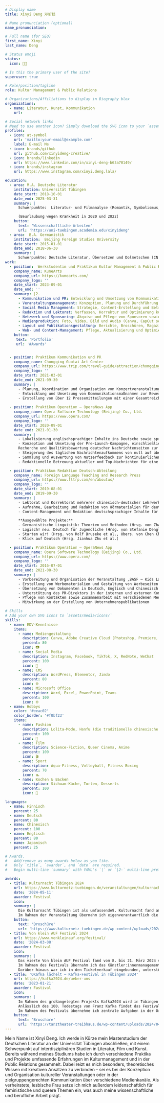 ```yaml
---
# Display name
title: Xinyi Deng 邓昕懿

# Name pronunciation (optional)
name_pronunciation: 

# Full name (for SEO)
first_name: Xinyi
last_name: Deng

# Status emoji
status:
  icon: 🏳‍🌈

# Is this the primary user of the site?
superuser: true

# Role/position/tagline
role: Kultur Management & Public Relations

# Organizations/Affiliations to display in Biography blox
organizations:
  - name: Literatur, Kunst, Kommunikation
    url: 

# Social network links
# Need to use another icon? Simply download the SVG icon to your `assets/media/icons/` folder.
profiles:
  - icon: at-symbol
    url: 'mailto:your-email@example.com'
    label: E-mail Me
  - icon: brands/github
    url: github.com/xinyideng-creative/
  - icon: brands/linkedin
    url: https://www.linkedin.com/in/xinyi-deng-b63a70149/
  - icon: brands/instagram
    url: https://www.instagram.com/xinyi.deng.lala/

education:
  - area: M.A. Deutsche Literatur
    institution: Universität Tübingen
    date_start: 2018-10-01
    date_end: 2025-03-31
    summary: |
      Schwerpunkte:  Literatur- und Filmanalyse (Romantik, Symbolismus, Expressionismus, Popkultur, Unzuverlässiges Erzählen, Tragikomödie, Raum- und Zeittheorie, Psychopathographien), Erzähltheorie, Gender Studies, Kunstgeschichte

      (Beurlaubung wegen Krankheit in 2020 und 2022)
    button:
      text: 'Wissenschaftliche Arbeiten'
      url: 'https://uni-tuebingen.academia.edu/xinyideng'
  - area:  B.A. Germanistik
    institution:  Beijing Foreign Studies University
    date_start: 2015-01-01
    date_end: 2018-06-30
    summary: |
      Schwerpunkte: Deutsche Literatur, Übersetzen und Dolmetschen (CN DE-EN), Linguistik, Interkulturelle Kommunikation, Deutsch-chinesische Wirtschaft und Diplomatie, Finnisch
work:
  - position:  Werkstudentin und Praktikum Kultur Management & Public Relations
    company_name: KuneArts
    company_url: https://kunearts.com/
    company_logo: ''
    date_start: 2023-09-01
    date_end: ''
    summary: |2-
      - Kommunikation und PR: Entwicklung und Umsetzung von Kommunikationsstrategien, Medien- und Pressearbeit, Kampagnenplanung
      - Veranstaltungsmanagement: Konzeption, Planung und Durchführung von Festivals, Ausstellungen und Kulturprojekten inkl. Logistik, Ablaufkoordination, Personalplanung, Gästebetreuung sowie Dokumentation und Nachbereitung
      - Social Media Management: Strategie, Content-Erstellung und Betreuung (Instagram, Facebook, TikTok, X)
      - Redaktion und Lektorat: Verfassen, Korrektur und Optimierung kunsthistorischer und PR-Texte
      - Netzwerk und Sponsoring: Akquise und Pflege von Sponsoren sowie Kooperationspartnern
      - Medienproduktion: Foto, Video, Bild und Audio (Canva, CapCut sowie Adobe Creative Cloud inkl. Photoshop, Premiere, Audition)
      - Layout und Publikationsgestaltung: Berichte, Broschüren, Magazine und Bücher (Canva, InDesign)
      - Web- und Content-Management: Pflege, Aktualisierung und Optimierung von Websites (WordPress, Elementor, Jimdo)
    button:
     text: 'Portfolio'
     url: '#Awards'


  - position: Praktikum Kommunikation und PR
    company_name: Chongqing Guotai Art Center
    company_url: https://www.trip.com/travel-guide/attraction/chongqing/chongqing-guotai-art-center-15053344/
    company_logo: ''
    date_start: 2021-03-01
    date_end: 2021-09-30
    summary: |
      - Planung, Koordination und Organisation von Konzertveranstaltungen für das Blechbläser- und Holzbläserquintett Chongqing in der Musiksaison 2020/2021 – mit durchgehend ausverkauften Aufführungen
      - Entwicklung und Umsetzung von Kommunikationsmaßnahmen zur Bewerbung von Musik-, Theater- und Tanzveranstaltungen, einschließlich Pressearbeit und Social Media
      - Erstellung von über 12 Pressemitteilungen mit einer Gesamtreichweite von mehr als 30.000 Aufrufen sowie Betreuung von rund 100 Social-Media-Posts und Kurzvideos
  
  - position: Praktikum Operation – OperaNews App
    company_name: Opera Software Technology (Beijing) Co., Ltd.
    company_url: https://www.opera.com/
    company_logo: ''
    date_start: 2020-09-01
    date_end: 2021-01-30
    summary: |
      - Lokalisierung englischsprachiger Inhalte ins Deutsche sowie sprachliche und inhaltliche Anpassung für den deutschsprachigen Markt
      - Konzeption und Umsetzung der Pre-Launch-Kampagne, einschließlich Marktanalyse und Content-Strategie
      Recherche und Qualitätsbewertung deutscher Nachrichtenseiten zur Optimierung der Inhalte und Verbesserung der Modellleistung im Bereich maschinelles Lernen in enger Zusammenarbeit mit den Ingenieurteams
      - Steigerung des täglichen Nachrichtenaufkommens von null auf über 40.000 Artikel durch gezielte inhaltliche und technische Optimierungen
      - Sammlung und Auswertung von Nutzerfeedback zur kontinuierlichen Verbesserung der Hauptfunktion „Lokale Nachrichten“
      - Redaktionelle Betreuung aktueller und Top-Nachrichten für eine optimale Nutzererfahrung

  - position: Praktikum Redaktion Deutsch-Abteilung
    company_name: Foreign Language Teaching and Research Press
    company_url: https://www.fltrp.com/en/aboutus/
    company_logo: ''
    date_start: 2019-08-01
    date_end: 2019-09-30
    summary: |
      - Lektorat und Korrektorat mehrerer chinesisch-deutscher Lehrwerke
      - Aufnahme, Bearbeitung und Redaktion von Hörmaterialien für deutsche Lehrbücher
      - Content-Management und Redaktion deutschsprachiger Inhalte für die Verlags-App Unipus

      **Ausgewählte Projekte:**
      - Germanistische Linguistik: Theorien und Methoden (Hrsg. von Zhang Yong et al.)
      - Logisch! neu. Deutsch für Jugendliche (Hrsg. von Stefanie Dengler et al., Übers. von Feng Hu)
      - Starten wir! (Hrsg. von Rolf Bruseke et al., Übers. von Chen Chen)
      - Klick auf Deutsch (Hrsg. Jianhua Zhu et al.)

  - position: Praktikum Operation – OperaNews App
    company_name: Opera Software Technology (Beijing) Co., Ltd.
    company_url: https://www.opera.com/
    company_logo: ''
    date_start: 2016-07-01
    date_end: 2021-08-30
    summary: |
      - Vorbereitung und Organisation der Veranstaltung „BASF – Kids Lab 2016“
      - Erstellung von Werbematerialien und Gestaltung von Werbeseiten
      - Übersetzung von Dokumenten in Deutsch, Englisch und Chinesisch
      - Unterstützung des PR-Direktors in der internen und externen Kommunikation
      - Pflege von Kontakten sowie Zusammenarbeit mit verschiedenen Medien
      - Mitwirkung an der Erstellung von Unternehmenspublikationen

# Skills
# Add your own SVG icons to `assets/media/icons/`
skills:
  - name: EDV-Kenntnisse
    items:
      - name: Mediengestaltung
        description: Canva, Adobe Creative Cloud (Photoshop, Premiere, InDesign, Audition), CapCut
        percent: 80
        icon: 📷
      - name: Social Media
        description: Instagram, Facebook, TikTok, X, RedNote, WeChat
        percent: 100
        icon: 🤳
      - name: CMS
        description: WordPress, Elementor, Jimdo
        percent: 80
        icon: 🌐
      - name: Microsoft Office
        description: Word, Excel, PowerPoint, Teams
        percent: 100
        icon: 🌐
  - name: Hobbys
    color: '#eeac02'
    color_border: '#f0bf23'
    items:
      - name: Fashion
        description: Lolita-Mode, Hanfu (die traditionelle chinesische Kleidung), Vintage
        percent: 100
        icon: 🎀
      - name: Film
        description: Science-Fiction, Queer Cinema, Anime
        percent: 100
        icon: 🎬
      - name: Sport
        description: Aqua-Fitness, Volleyball, Fitness Boxing
        percent: 70
        icon: 🏊
      - name: Kochen & Backen
        description: Sichuan-Küche, Torten, Desserts
        percent: 100
        icon: 🍰

languages:
  - name: Finnisch
    percent: 25
  - name: Deutsch
    percent: 80
  - name: Chinesisch
    percent: 100
  - name: Englisch
    percent: 80
  - name: Japanisch
    percent: 25

# Awards.
#   Add/remove as many awards below as you like.
#   Only `title`, `awarder`, and `date` are required.
#   Begin multi-line `summary` with YAML's `|` or `|2-` multi-line prefix and indent 2 spaces below.

awards:
  - title: Kulturnacht Tübingen 2024
    url: https://www.kulturnetz-tuebingen.de/veranstaltungen/kulturnacht/
    date: '2024-05-11'
    awarder: Festival
    icon: 
    summary: |
      Die Kulturnacht Tübingen ist als umfassende9. Kulturnacht fand am 11. Mai 2024 statt und bot mit 153 Programmpunkten an verschiedenen Orten in der gesamten Stadt ein vielfältiges kulturelles und künstlerisches Angebot. Über 100 Künstler:innen präsentierten ein breites Spektrum an Kunstformen – von Tanz, Theater und Musik über Kunstausstellungen, Installationen und Performances bis hin zu interdisziplinären Formaten.
      Im Rahmen der Veranstaltung übernahm ich eigenverantwortlich die redaktionelle und inhaltliche Koordination aller Programmpunkte sowie die Pflege der Veranstaltungswebsite. Zudem war ich als erste Ansprechperson für die gesamte Organisation der Veranstaltungen im Adolf-Schlatter-Haus zuständig. Darüber hinaus war ich in die Bereiche Presse- und Öffentlichkeitsarbeit, Social Media Management (Instagram: @kulturnachttuebingen, Facebook: Kulturnacht Tübingen), Grafikdesign, Aufbau, Dokumentation sowie die Abrechnung eingebunden.
    button:
      text: 'Broschüre'
      url: 'https://www.kulturnetz-tuebingen.de/wp-content/uploads/2024/04/kulturnacht_booklet.pdf'
  - title: Von klein AUF Festival 2024
    url: https://www.vonkleinauf.org/festival/
    date: '2024-03-08'
    awarder: Festival
    icon: 
    summary: |
      Das vierte Von klein AUF Festival fand vom 8. bis 21. März 2024 statt und brachte ein vielfältiges Programm aus Theater und Tanz für die Allerkleinsten (0–6 Jahre) sowie ihre Familien, Erzieher:innen und Freund:innen in Theater, Kulturzentren und Kitas in Tübingen, Reutlingen und Rottenburg. Das Festival ermöglichte Kindern einen spielerischen Zugang zur darstellenden Kunst, inspirierte Erwachsene in ihrer Begleitung und schuf Räume für Kreativität und Austausch.
      Im Rahmen des Festivals übernahm ich das Künstler:innenmanagement, koordinierte den Austausch mit nationalen und internationalen Gästen aus der Schweiz, Polen, Österreich, Dänemark und Nigeria und war für die Planung und Betreuung der Veranstaltungen mitverantwortlich. Zudem kümmerte ich mich um die Presse- und Öffentlichkeitsarbeit, verwaltete die Inhalte der Festival-Website und betreute das Social Media Management auf Instagram (@vonkleinauf_tanzundtheater) und Facebook (Von klein AUF).
      Darüber hinaus war ich in den Ticketverkauf eingebunden, unterstützte die Organisation des Rahmenprogramms mit Workshops, auch für Erwachsene, und wirkte an der Drittmittelakquise mit. Mit meiner Arbeit trug ich dazu bei, das Festival in seiner Reichweite zu stärken, neue Zielgruppen zu erschließen und eine nachhaltige Plattform für frühkindliche Kunstvermittlung zu schaffen.
  - title: 'OKafka lächelt – Kafka-Festival in Tübingen 2024'
    url: https://kafka2024.de/ueber-uns
    date: '2023-01-21'
    awarder: Fastival
    icon: 
    summary: |
      Im Rahmen des großangelegten Projekts Kafka2024 wird in Tübingen das Festival „Kafka lächelt“ ausgerichtet – eine Kooperation des tanztheater treibhaus mit KuneArts. Als Teil des übergeordneten Projekts Kafka2024 bringt das Festival Künstler:innen und Institutionen aus Deutschland, der Tschechischen Republik und Österreich zusammen, die sich mit dem literarischen Erbe Franz Kafkas befassen.
      Anlässlich des 100. Todestags von Franz Kafka findet das Festival vom 3. Mai bis 8. Dezember 2024 statt und würdigt den Schriftsteller mit einem vielschichtigen Programm. Neben Theateraufführungen, Schauspiel, Tanzperformances und Filmvorführungen umfasst das Festival Lesungen, Ausstellungen und interdisziplinäre Formate, die Kafkas Werk aus unterschiedlichen Perspektiven beleuchten und seine Aktualität in der Gegenwartskultur reflektieren.
      Im Rahmen des Festivals übernehme ich zentrale Aufgaben in der Organisation und Kommunikation: Kommunikation und PR, Social Media Management, Redaktion & Lektorat, Eventorganisation.
    button:
      text: 'Broschüre'
      url: 'https://tanztheater-treibhaus.de/wp-content/uploads/2024/04/kafka_festival_broschuere_kl.pdf'
---
```


Mein Name ist Xinyi Deng. Ich werde in Kürze mein Masterstudium der Deutschen Literatur an der Universität Tübingen abschließen, mit einem Schwerpunkt auf interdisziplinären Studien in Literatur, Film und Kunst. Bereits während meines Studiums habe ich durch verschiedene Praktika und Projekte umfassende Erfahrungen im Kulturmanagement und in der Public Relations gesammelt. Dabei reizt es mich besonders, theoretisches Wissen mit kreativen Ansätzen zu verbinden – sei es bei der Konzeption und Organisation kultureller Veranstaltungen oder in der zielgruppengerechten Kommunikation über verschiedene Medienkanäle. Als verheiratete, lesbische Frau setze ich mich außerdem leidenschaftlich für feministische und queere Themen ein, was auch meine wissenschaftliche und berufliche Arbeit prägt.
